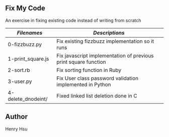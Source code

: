 ## Fix My Code

An exercise in fixing existing code instead of writing from scratch


|         *Filenames*        |                  *Descriptions*                                         |
|----------------------------|-------------------------------------------------------------------------|
| 0-fizzbuzz.py              | Fix existing fizzbuzz implementation so it runs                         |
| 1-print_square.js          | Fix javascript implementation of previous print square function         |
| 2-sort.rb                  | Fix sorting function in Ruby                                            |
| 3-user.py                  | Fix User class password validation implemented in Python                |
| 4-delete_dnodeint/         | Fixed linked list deletion done in C                                    |


## Author
Henry Hsu
